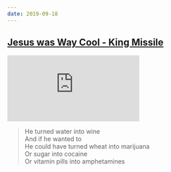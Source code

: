 ```yaml
---
date: 2019-09-18
---
```

<h2><a href="https://open.spotify.com/track/0Tos24ah4Q1OSe1qBH9TBW">Jesus was Way Cool - King Missile</a></h2>
<div class="narrow">
<iframe class="spotify" src="https://open.spotify.com/embed/track/0Tos24ah4Q1OSe1qBH9TBW" frameborder="0" allowtransparency="true" allow="encrypted-media"></iframe>
<blockquote class="lyrics">
He turned water into wine<br>
And if he wanted to<br>
He could have turned wheat into marijuana<br>
Or sugar into cocaine<br>
Or vitamin pills into amphetamines
</blockquote>
</div>
